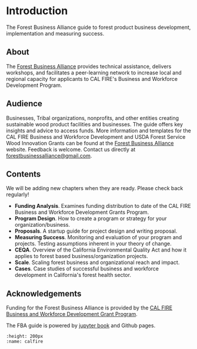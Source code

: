# Introduction

The Forest Business Alliance guide to forest product business development, implementation and measuring success.

## About

The [Forest Business Alliance](https://www.forestbusinessalliance.org/) provides technical assistance, delivers workshops, and facilitates a peer-learning network to increase local and regional capacity for applicants to CAL FIRE's Business and Workforce Development Program.

## Audience

Businesses, Tribal organizations, nonprofits, and other entities creating sustainable wood product facilities and businesses. The guide offers key insights and advice to access funds. More information and templates for the CAL FIRE Business and Workforce Development and USDA Forest Service Wood Innovation Grants can be found at the [Forest Business Alliance](https://www.forestbusinessalliance.org/) website. Feedback is welcome. Contact us directly at [forestbusinessalliance@gmail.com](mailto:'forestbusinessalliance.com').

## Contents

We will be adding new chapters when they are ready. Please check back regularly!

- **Funding Analysis**. Examines funding distribution to date of the CAL FIRE Business and Workforce Development Grants Program.
- **Program Design**. How to create a program or strategy for your organization/business.
- **Proposals**. A startup guide for project design and writing proposal.
- **Measuring Success**. Monitoring and evaluation of your program and projects. Testing assumptions inherent in your theory of change.
- **CEQA**. Overview of the California Environmental Quality Act and how it applies to forest based business/organization projects.
- **Scale**. Scaling forest business and organizational reach and impact.
- **Cases**. Case studies of successful business and workforce development in California's forest health sector.

## Acknowledgements

Funding for the Forest Business Alliance is provided by the [CAL FIRE Business and Workforce Development Grant Program](http://gg.gg/1a1i7n).

The FBA guide is powered by [jupyter book](https://jupyterbook.org/en/stable/intro.html) and Github pages.

```{image} /calfire.png
:height: 200px
:name: calfire
```
